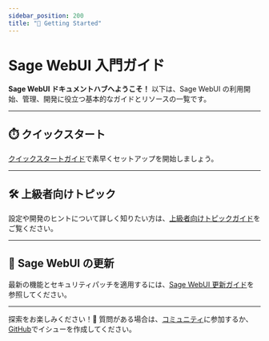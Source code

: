 ```yaml
---
sidebar_position: 200
title: "🚀 Getting Started"
---
```


# Sage WebUI 入門ガイド

**Sage WebUI ドキュメントハブへようこそ！** 以下は、Sage WebUI の利用開始、管理、開発に役立つ基本的なガイドとリソースの一覧です。

---

## ⏱️ クイックスタート

[クイックスタートガイド](/getting-started/quick-start)で素早くセットアップを開始しましょう。

---

## 🛠️ 上級者向けトピック

設定や開発のヒントについて詳しく知りたい方は、[上級者向けトピックガイド](/getting-started/advanced-topics)をご覧ください。

---

## 🔄 Sage WebUI の更新

最新の機能とセキュリティパッチを適用するには、[Sage WebUI 更新ガイド](./updating)を参照してください。

---

探索をお楽しみください！🎉 質問がある場合は、[コミュニティ](https://discord.com/channels/1074411230040703046/1074411231030550632)に参加するか、[GitHub](https://github.com/Startr/AI-WEB-openwebui)でイシューを作成してください。